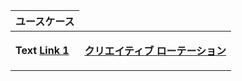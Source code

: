 <table class="with-heading-tint width-full">
  <thead>
  <tr>
   <th>ユースケース</th>
  </tr>
  </thead>
  <tr>
     <td>
       <strong>
         <p data-md-type="paragraph">
           Text
           <a href="/docs/privacy-sandbox/shared-storage/known-customer/">Link 1</a>
         </p></strong>
     </td>
     <td>
        <strong>
          <p data-md-type="paragraph">
            <a href="/docs/privacy-sandbox/shared-storage/creative-rotation/">クリエイティブ ローテーション</a>
          </p>
        </strong>
     </td>
  </tr>
</table>
